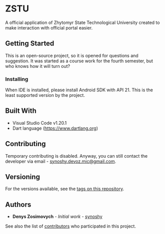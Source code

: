 # ZSTU

A official application of Zhytomyr State Technological University created to make interaction with official portal easier.

## Getting Started

This is an open-source project, so it is opened for questions and suggestion. It was started as a course work for the fourth semester, but who knows how it will turn out?

### Installing

When IDE is installed, please install Android SDK with API 21. This is the least supported version by the project.

## Built With

* Visual Studio Code v1.20.1
* Dart language (https://www.dartlang.org)

## Contributing

Temporary contributing is disabled. Anyway, you can still contact the developer via email - synoshy.devoz.mic@gmail.com.

## Versioning

For the versions available, see the [tags on this repository](https://github.com/synoshy/ZSTU-App/tags). 

## Authors

* **Denys Zosimovych** - *Initial work* - [synoshy](https://github.com/unsinedZ)

See also the list of [contributors](https://github.com/unsinedZ/ZSTU-App/contributors) who participated in this project.
